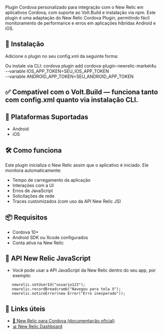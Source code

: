 Plugin Cordova personalizado para integração com o New Relic em aplicativos Cordova, com suporte ao Volt.Build e instalação via npm.
Este plugin é uma adaptação do New Relic Cordova Plugin, permitindo fácil monitoramento de performance e erros em aplicações híbridas Android e iOS.

## 🚀 Instalação
Adicione o plugin no seu config.xml da seguinte forma:
<plugin name="cordova-plugin-newrelic-market4u" spec="^7.0.9">
    <variable name="IOS_APP_TOKEN" value="SEU_IOS_APP_TOKEN" />
    <variable name="ANDROID_APP_TOKEN" value="SEU_ANDROID_APP_TOKEN" />
</plugin>

Ou instale via CLI:
cordova plugin add cordova-plugin-newrelic-market4u \
  --variable IOS_APP_TOKEN=SEU_IOS_APP_TOKEN \
  --variable ANDROID_APP_TOKEN=SEU_ANDROID_APP_TOKEN

## ✅ Compatível com o Volt.Build — funciona tanto com config.xml quanto via instalação CLI.

## 📲 Plataformas Suportadas
- Android
- iOS

## 🛠 Como funciona
Este plugin inicializa o New Relic assim que o aplicativo é iniciado. Ele monitora automaticamente:
- Tempo de carregamento da aplicação
- Interações com a UI
- Erros de JavaScript
- Solicitações de rede
- Traces customizados (com uso da API New Relic JS)

## 📦 Requisitos
- Cordova 10+
- Android SDK ou Xcode configurados
- Conta ativa na New Relic

## 📘 API New Relic JavaScript
- Você pode usar a API JavaScript da New Relic dentro do seu app, por exemplo:
```
   newrelic.setUserId("usuario123");
   newrelic.recordBreadcrumb("Navegou para tela X");
   newrelic.noticeError(new Error("Erro inesperado"));
```

## 🔗 Links úteis
- [📘 New Relic para Cordova (documentação oficial)](https://docs.newrelic.com/docs/mobile-monitoring/new-relic-mobile-cordova/)
- [📊 New Relic Dashboard](https://one.newrelic.com/)
